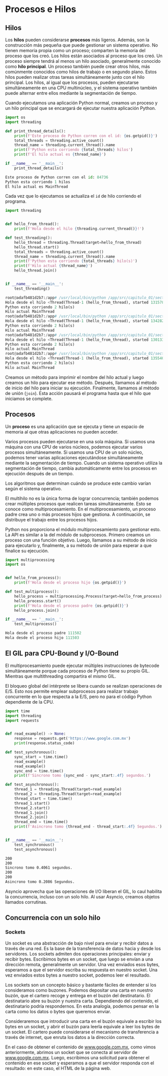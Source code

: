 # Procesos e Hilos

## Hilos

Los **hilos** pueden considerarse **procesos** más ligeros. Además, son la construcción más pequeña que puede gestionar un sistema operativo. No tienen memoria propia como un proceso; comparten la memoria del proceso que los creó. Los hilos están asociados al proceso que los creó. Un proceso siempre tendrá al menos un hilo asociado, generalmente conocido como **hilo principal**. Un proceso también puede crear otros hilos, más comúnmente conocidos como hilos de trabajo o en segundo plano. Estos hilos pueden realizar otras tareas simultáneamente junto con el hilo principal. Los hilos, al igual que los procesos, pueden ejecutarse simultáneamente en una CPU multinúcleo, y el sistema operativo también puede alternar entre ellos mediante la segmentación de tiempo.

Cuando ejecutamos una aplicación Python normal, creamos un proceso y un hilo principal que se encargará de ejecutar nuestra aplicación Python.


```python title="Detalles del Hilo" linenums="1"
import os
import threading

def print_thread_details():
    print(f'Este proceso de Python corren con el id: {os.getpid()}')
    total_threads = threading.active_count()
    thread_name = threading.current_thread().name
    print(f'Python esta corriendo {total_threads} hilos')
    print(f'El hilo actual es {thread_name}')

if __name__ == '__main__':
    print_thread_details()
```

```python title="Salida"
Este proceso de Python corren con el id: 84736
Python esta corriendo 1 hilos
El hilo actual es MainThread
```

Cada vez que lo ejecutamos se actualiza el `id` de hilo corriendo el programa.


```python title="Multi-Hilos" linenums="1"
import threading


def hello_from_thread():
    print(f'Hola desde el hilo {threading.current_thread()}!')

def test_threading():
    hello_thread = threading.Thread(target=hello_from_thread)
    hello_thread.start()
    total_threads = threading.active_count()
    thread_name = threading.current_thread().name
    print(f'Python esta corriendo {total_threads} hilo(s)')
    print(f'Hilo actual {thread_name}')
    hello_thread.join()


if __name__ == '__main__':
    test_threading()
```

```python title="Salida de multiples ejecuciones"
root@adafb481d2b7:/app# /usr/local/bin/python /app/src/capitulo_01/section_01/multithread.py
Hola desde el hilo <Thread(Thread-1 (hello_from_thread), started 131578161936064)>!
Python esta corriendo 2 hilo(s)
Hilo actual MainThread
root@adafb481d2b7:/app# /usr/local/bin/python /app/src/capitulo_01/section_01/multithread.py
Hola desde el hilo <Thread(Thread-1 (hello_from_thread), started 134282509616832)>!
Python esta corriendo 2 hilo(s)
Hilo actual MainThread
root@adafb481d2b7:/app# /usr/local/bin/python /app/src/capitulo_01/section_01/multithread.py
Hola desde el hilo <Thread(Thread-1 (hello_from_thread), started 130133606295232)>!
Python esta corriendo 2 hilo(s)
Hilo actual MainThread
root@adafb481d2b7:/app# /usr/local/bin/python /app/src/capitulo_01/section_01/multithread.py
Hola desde el hilo <Thread(Thread-1 (hello_from_thread), started 135540787914432)>!
Python esta corriendo 2 hilo(s)
Hilo actual MainThread
```

Creamos un método para imprimir el nombre del hilo actual y luego creamos un hilo para ejecutar ese método. Después, llamamos al método de inicio del hilo para iniciar su ejecución. Finalmente, llamamos al método de unión (`join`). Esta acción pausará el programa hasta que el hilo que iniciamos se complete.



## Procesos

Un **proceso** es una aplicación que se ejecuta y tiene un espacio de memoria al que otras aplicaciones no pueden acceder. 

Varios procesos pueden ejecutarse en una sola máquina. Si usamos una máquina con una CPU de varios núcleos, podemos ejecutar varios procesos simultáneamente. Si usamos una CPU de un solo núcleo, podemos tener varias aplicaciones ejecutándose simultáneamente mediante la segmentación de tiempo. Cuando un sistema operativo utiliza la segmentación de tiempo, cambia automáticamente entre los procesos en ejecución después de un tiempo.

Los algoritmos que determinan cuándo se produce este cambio varían según el sistema operativo.


El multihilo no es la única forma de lograr concurrencia; también podemos crear múltiples procesos que realicen tareas simultáneamente. Esto se conoce como multiprocesamiento. En el multiprocesamiento, un proceso padre crea uno o más procesos hijos que gestiona. A continuación, se distribuye el trabajo entre los procesos hijos. 

Python nos proporciona el módulo multiprocesamiento para gestionar esto. La API es similar a la del módulo de subprocesos. Primero creamos un proceso con una función objetivo. Luego, llamamos a su método de inicio para ejecutarlo y, finalmente, a su método de unión para esperar a que finalice su ejecución.


```python title="Multi-procesos" linenums="1"
import multiprocessing
import os


def hello_from_process():
    print(f'Hola desde el proceso hijo {os.getpid()}')

def test_multiprocess():
    hello_process = multiprocessing.Process(target=hello_from_process)
    hello_process.start()
    print(f'Hola desde el proceso padre {os.getpid()}')
    hello_process.join()

if __name__ == '__main__':
    test_multiprocess()
```

```python title="Salida"
Hola desde el proceso padre 111502
Hola desde el proceso hijo 111503
```


## El GIL para CPU-Bound y I/O-Bound

El multiprocesamiento puede ejecutar múltiples instrucciones de bytecode simultáneamente porque cada proceso de Python tiene su propio GIL. Mientras que multithreading compartira el mismo GIL.

El bloqueo global del intérprete se libera cuando se realizan operaciones de E/S. Esto nos permite emplear subprocesos para realizar trabajo concurrente en lo que respecta a la E/S, pero no para el código Python dependiente de la CPU.


```python title="Sincrono vs Asincrono"
import time
import threading
import requests


def read_example() -> None:
    response = requests.get('https://www.google.com.mx')
    print(response.status_code)

def test_synchronous():
    sync_start = time.time()
    read_example()
    read_example()
    sync_end = time.time()
    print(f'Sincrono tomo {sync_end - sync_start:.4f} segundos.')

def test_asynchronous():
    thread_1 = threading.Thread(target=read_example)
    thread_2 = threading.Thread(target=read_example)
    thread_start = time.time()
    thread_1.start()
    thread_2.start()
    thread_1.join()
    thread_2.join()
    thread_end = time.time()
    print(f'Asincrono tomo {thread_end - thread_start:.4f} Segundos.')


if __name__ == '__main__':
    test_synchronous()
    test_asynchronous()
```

```bash title="Salida"
200
200
Sincrono tomo 0.4061 segundos.
200
200
Asincrono tomo 0.2086 Segundos.
```


Asyncio aprovecha que las operaciones de I/O liberan el GIL, lo caul habilita la concurrencia, incluso con un solo hilo. Al usar Asyncio, creamos objetos llamados corrutinas.



## Concurrencia con un solo hilo

### Sockets

Un socket es una abstracción de bajo nivel para enviar y recibir datos a través de una red. Es la base de la transferencia de datos hacia y desde los servidores. Los sockets admiten dos operaciones principales: enviar y recibir bytes. Escribimos bytes en un socket, que luego se envían a una dirección remota, generalmente un servidor. Una vez enviados esos bytes, esperamos a que el servidor escriba su respuesta en nuestro socket. Una vez enviados estos bytes a nuestro socket, podemos leer el resultado.

Los sockets son un concepto básico y bastante fáciles de entender si los consideramos como buzones. Podemos depositar una carta en nuestro buzón, que el cartero recoge y entrega en el buzón del destinatario. El destinatario abre su buzón y nuestra carta. Dependiendo del contenido, el destinatario podría respondernos.
En esta analogía, podemos pensar en la carta como los datos o bytes que queremos enviar.

Consideraremos que introducir una carta en el buzón equivale a escribir los bytes en un socket, y abrir el buzón para leerla equivale a leer los bytes de un socket. El cartero puede considerarse el mecanismo de transferencia a través de internet, que enruta los datos a la dirección correcta.

En el caso de obtener el contenido de www.google.com.mx, como vimos anteriormente, abrimos un socket que se conecta al servidor de www.google.com.mx. Luego, escribimos una solicitud para obtener el contenido en ese socket y esperamos a que el servidor responda con el resultado: en este caso, el HTML de la página web.






